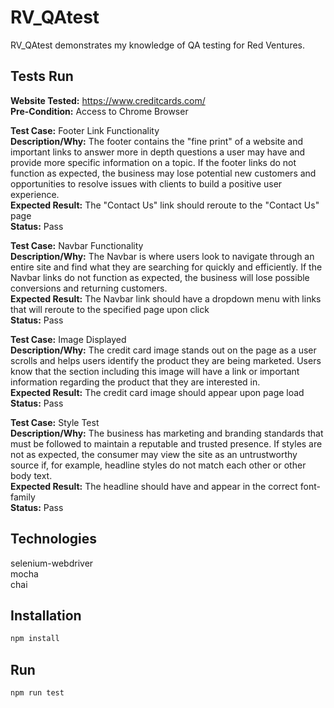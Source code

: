 # RV_QAtest

RV_QAtest demonstrates my knowledge of QA testing for Red Ventures. 

## Tests Run

**Website Tested:** https://www.creditcards.com/ \
**Pre-Condition:** Access to Chrome Browser

**Test Case:** Footer Link Functionality\
**Description/Why:** The footer contains the "fine print" of a website and important links to answer more in depth questions a user may have and provide more specific information on a topic. If the footer links do not function as expected, the business may lose potential new customers and opportunities to resolve issues with clients to build a positive user experience.\
**Expected Result:** The "Contact Us" link should reroute to the "Contact Us" page\
**Status:** Pass

**Test Case:** Navbar Functionality\
**Description/Why:** The Navbar is where users look to navigate through an entire site and find what they are searching for quickly and efficiently. If the Navbar links do not function as expected, the business will lose possible conversions and returning customers.\
**Expected Result:** The Navbar link should have a dropdown menu with links that will reroute to the specified page upon click\
**Status:** Pass


**Test Case:** Image Displayed\
**Description/Why:** The credit card image stands out on the page as a user scrolls and helps users identify the product they are being marketed. Users know that the section including this image will have a link or important information regarding the product that they are interested in.\
**Expected Result:** The credit card image should appear upon page load\
**Status:** Pass


**Test Case:** Style Test\
**Description/Why:** The business has marketing and branding standards that must be followed to maintain a reputable and trusted presence. If styles are not as expected, the consumer may view the site as an untrustworthy source if, for example, headline styles do not match each other or other body text.\
**Expected Result:** The headline should have and appear in the correct font-family\
**Status:** Pass

## Technologies

selenium-webdriver\
mocha\
chai

## Installation

```bash
npm install
```

## Run

```bash
npm run test
```
